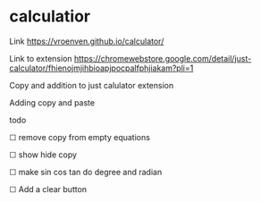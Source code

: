 # calculatior
Link https://vroenven.github.io/calculator/

Link to extension https://chromewebstore.google.com/detail/just-calculator/fhienojmjihbioapjpocpalfphjiakam?pli=1

Copy and addition to just calulator extension

Adding copy and paste

 todo

☐ remove copy from empty equations

☐ show hide copy

☐ make sin cos tan do degree and radian

☐ Add a clear button
